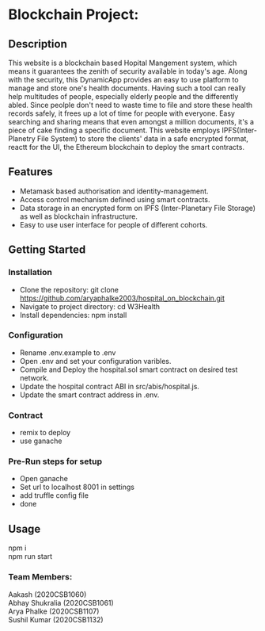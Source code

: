 # Blockchain Project:

## Description
This website is a blockchain based Hopital Mangement system, which means it guarantees the zenith of security available in today's age. Along with the security, this DynamicApp provides an easy to use platform to manage and store one's health documents. Having such a tool can really help multitudes of people, especially elderly people and the differently abled. Since peolple don't need to waste time to file and store these health records safely, it frees up a lot of time for people with everyone. Easy searching and sharing means that even amongst a million documents, it's a piece of cake finding a specific document. This website employs IPFS(Inter-Planetry File System) to store the clients' data in a safe encrypted format, reactt for the UI, the Ethereum blockchain to deploy the smart contracts.

## Features
- Metamask based authorisation and identity-management.
- Access control mechanism defined using smart contracts.
- Data storage in an encrypted form on IPFS (Inter-Planetary File Storage) as well as blockchain infrastructure.
- Easy to use user interface for people of different cohorts.

## Getting Started

### Installation
- Clone the repository: git clone https://github.com/aryaphalke2003/hospital_on_blockchain.git  
- Navigate to project directory: cd W3Health  
- Install dependencies: npm install  

### Configuration
- Rename .env.example to .env
- Open .env and set your configuration varibles.
- Compile and Deploy the hospital.sol smart contract on desired test network.
- Update the hospital contract ABI in src/abis/hospital.js.
- Update the smart contract address in .env.

### Contract
- remix to deploy  
- use ganache  

### Pre-Run steps for setup
- Open ganache      
- Set url to localhost 8001 in settings     
- add truffle config file    
- done  

## Usage
npm i  
npm run start

### Team Members:
Aakash          (2020CSB1060)  
Abhay Shukralia (2020CSB1061)  
Arya Phalke     (2020CSB1107)  
Sushil Kumar    (2020CSB1132)  
